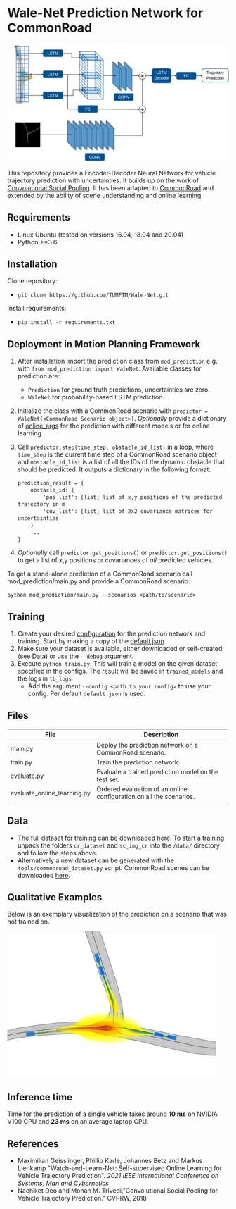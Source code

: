 # Wale-Net Prediction Network for CommonRoad

<img src="images/network_architecture.png" alt="Network architecture" width="800"/>

This repository provides a Encoder-Decoder Neural Network for vehicle trajectory prediction with uncertainties. It builds up on the work of [Convolutional Social Pooling](https://github.com/nachiket92/conv-social-pooling). It has been adapted to [CommonRoad](https://gitlab.lrz.de/tum-cps/commonroad-scenarios) and extended by the ability of scene understanding and online learning.
## Requirements

- Linux Ubuntu (tested on versions 16.04, 18.04 and 20.04)
- Python >=3.6

## Installation

Clone repository:
* `git clone https://github.com/TUMFTM/Wale-Net.git`

Install requirements:
* `pip install -r requirements.txt`


## Deployment in Motion Planning Framework

1. After installation import the prediction class from  `mod_prediction` e.g. with `from mod_prediction import WaleNet`. Available classes for prediction are:
    * `Prediction` for ground truth predictions, uncertainties are zero.
    * `WaleNet` for probability-based LSTM prediction.
2. Initialize the class with a CommonRoad scenario with `predictor = WaleNet(<CommonRoad Scenario object>)`. *Optionally* provide a dictionary of [online_args](mod_prediction/configs/online/README.md) for the prediction with different models or for online learning.
3. Call `predictor.step(time_step, obstacle_id_list)` in a loop, where `time_step` is the current time step of a CommonRoad scenario object and `obstacle_id_list` is a list of all the IDs of the dynamic obstacle that should be predicted. 
It outputs a dictionary in the following format:
    ```
    prediction_result = {
        obstacle_id: {
            'pos_list': [list] list of x,y positions of the predicted trajectory in m
            'cov_list': [list] list of 2x2 covariance matrices for uncertainties
        }
        ...
    }
    ```


4. *Optionally* call `predictor.get_positions()` or `predictor.get_positions()` to get a list of x,y positions or covariances of *all* predicted vehicles.

To get a stand-alone prediction of a CommonRoad scenario call mod_prediction/main.py and provide a CommonRoad scenario:

    python mod_prediction/main.py --scenarios <path/to/scenario>


## Training

1. Create your desired [configuration](configs/README.md) for the prediction network and training. Start by making a copy of the [default.json](configs/default.json). 
2. Make sure your dataset is available, either downloaded or self-created (see [Data](https://github.com/TUMFTM/Wale-Net#data)) or use the `--debug` argument.
3. Execute `python train.py`. This will train a model on the given dataset specified in the configs. The result will be saved in `trained_models` and the logs in `tb_logs`
    *  Add the argument `--config <path to your config>` to use your config. Per default `default.json` is used.

## Files

| File | Description |
|----|----|
main.py | Deploy the prediction network on a CommonRoad scenario.
train.py   | Train the prediction network. 
evaluate.py | Evaluate a trained prediction model on the test set.
evaluate_online_learning.py | Ordered evaluation of an online configuration on all the scenarios.

## Data

* The full dataset for training can be downloaded [here](https://syncandshare.lrz.de/getlink/fiEMDu8y8rNk1kNasqUqdH4r/commonroad_dataset.zip). To start a training unpack the folders `cr_dataset` and `sc_img_cr` into the `/data/` directory and follow the steps above.
* Alternatively a new dataset can be generated with the `tools/commonroad_dataset.py` script. CommonRoad scenes can be downloaded [here](https://gitlab.lrz.de/tum-cps/commonroad-scenarios).


## Qualitative Examples

Below is an exemplary visualization of the prediction on a scenario that was not trained on. 

![Exemplary Result](images/exemplary_result.gif)

## Inference time

Time for the prediction of a single vehicle takes around **10 ms** on NVIDIA V100 GPU and **23 ms** on an average laptop CPU.

## References

* Maximilian Geisslinger, Phillip Karle, Johannes Betz and Markus Lienkamp "Watch-and-Learn-Net: Self-supervised Online Learning for Vehicle Trajectory Prediction". *2021 IEEE International Conference on Systems, Man and Cybernetics*
* Nachiket Deo and Mohan M. Trivedi,"Convolutional Social Pooling for Vehicle Trajectory Prediction." CVPRW, 2018

